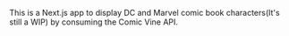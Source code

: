 
This is a Next.js app to display DC and Marvel comic book characters(It's still a WIP) by 
consuming the Comic Vine API.

